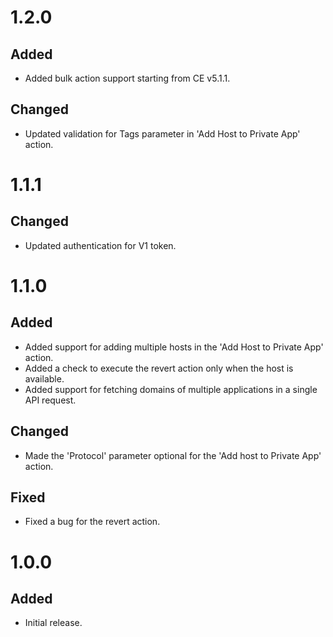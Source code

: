 # 1.2.0
## Added
- Added bulk action support starting from CE v5.1.1.
## Changed
- Updated validation for Tags parameter in 'Add Host to Private App' action.

# 1.1.1
## Changed
- Updated authentication for V1 token.

# 1.1.0
## Added
- Added support for adding multiple hosts in the 'Add Host to Private App' action.
- Added a check to execute the revert action only when the host is available.
- Added support for fetching domains of multiple applications in a single API request.
## Changed
- Made the 'Protocol' parameter optional for the 'Add host to Private App' action.
## Fixed
- Fixed a bug for the revert action.

# 1.0.0
## Added
- Initial release.